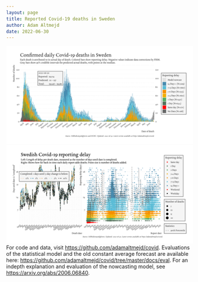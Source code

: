 ```yaml
---
layout: page
title: Reported Covid-19 deaths in Sweden
author: Adam Altmejd
date: 2022-06-30
---
```


![Graph of Swedish Covid-19 deaths with reporting delay.](deaths_lag_sweden_2022-06-30.png "Swedish Covid-19 deaths.")
![Graph of Swedish Covid-19 reporting delay in daily deaths.](lag_trend_sweden_2022-06-30.png "Trend in Swedish Covid-19 mortality reporting delay.")
For code and data, visit <https://github.com/adamaltmejd/covid>.
Evaluations of the statistical model and the old constant average forecast are available here: <https://github.com/adamaltmejd/covid/tree/master/docs/eval>.
For an indepth explanation and evaluation of the nowcasting model, see <https://arxiv.org/abs/2006.06840>.
